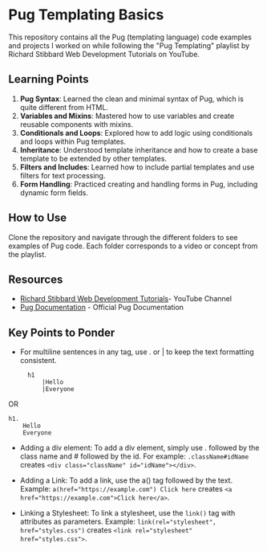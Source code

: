# Pug Templating Basics

This repository contains all the Pug (templating language) code examples and projects I worked on while following the "Pug Templating" playlist by Richard Stibbard Web Development Tutorials on YouTube.

## Learning Points

1. **Pug Syntax**: Learned the clean and minimal syntax of Pug, which is quite different from HTML.
2. **Variables and Mixins**: Mastered how to use variables and create reusable components with mixins.
3. **Conditionals and Loops**: Explored how to add logic using conditionals and loops within Pug templates.
4. **Inheritance**: Understood template inheritance and how to create a base template to be extended by other templates.
5. **Filters and Includes**: Learned how to include partial templates and use filters for text processing.
6. **Form Handling**: Practiced creating and handling forms in Pug, including dynamic form fields.

## How to Use

Clone the repository and navigate through the different folders to see examples of Pug code. Each folder corresponds to a video or concept from the playlist.

## Resources

- [Richard Stibbard Web Development Tutorials](https://www.youtube.com/playlist?list=PLz_6dB4PItBEYHIDnXPUI81pTQ_71eEqS)- YouTube Channel
- [Pug Documentation](https://pugjs.org/api/getting-started.html) - Official Pug Documentation

## Key Points to Ponder

- For multiline sentences in any tag, use . or | to keep the text formatting consistent.<br>

        h1
            |Hello
            |Everyone

OR

    h1.
        Hello
        Everyone

- Adding a div element: To add a div element, simply use . followed by the class name and # followed by the id. For example: `.className#idName` creates `<div class="className" id="idName"></div>`.

- Adding a Link: To add a link, use the a() tag followed by the text.
  Example: `a(href="https://example.com") Click here` creates `<a href="https://example.com">Click here</a>`.

- Linking a Stylesheet: To link a stylesheet, use the `link()` tag with attributes as parameters.
  Example: `link(rel="stylesheet", href="styles.css")` creates `<link rel="stylesheet" href="styles.css">`.
